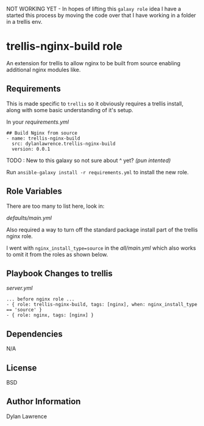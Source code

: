 
NOT WORKING YET - In hopes of lifting this `galaxy role` idea I have a started this process by moving the code over that I have working in a folder in a trellis env. 

trellis-nginx-build role
=========

An extension for trellis to allow nginx to be built from source enabling additional nginx modules like.

Requirements
------------

This is made specific to `trellis` so it obviously requires a trellis install, along with some basic understanding of it's setup. 


In your _requirements.yml_

    ## Build Nginx from source
    - name: trellis-nginx-build
      src: dylanlawrence.trellis-nginx-build
      version: 0.0.1

TODO : New to this galaxy so not sure about ^ yet?
_(pun intented)_

Run `ansible-galaxy install -r requirements.yml` to install the new role.


Role Variables
--------------

There are too many to list here, look in: 

_defaults/main.yml_

Also required a way to turn off the standard package install part of the trellis nginx role.

I went with `nginx_install_type=source` in the _all/main.yml_ which also works to omit it from the roles as shown below. 

Playbook Changes to trellis
----------------

_server.yml_
    
    ... before nginx role ...
    - { role: trellis-nginx-build, tags: [nginx], when: nginx_install_type == 'source' }
    - { role: nginx, tags: [nginx] }


Dependencies
------------

N/A

License
-------

BSD

Author Information
------------------

Dylan Lawrence


